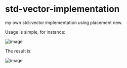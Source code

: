 # std-vector-implementation
my own std::vector implementation using placement new.

Usage is simple, for instance:

![image](https://user-images.githubusercontent.com/83311097/118159541-68309e00-b41d-11eb-8d32-7f5ad5d2a1ac.png)

The result is:

![image](https://user-images.githubusercontent.com/83311097/118159575-754d8d00-b41d-11eb-8c5a-8bc209f2b8a2.png)



